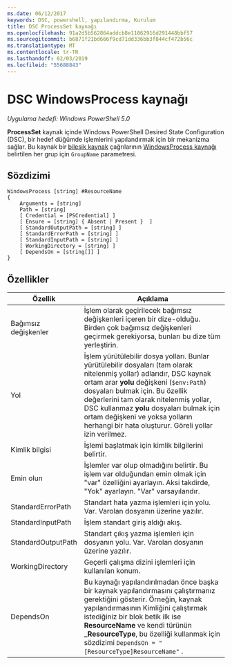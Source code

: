 ```yaml
---
ms.date: 06/12/2017
keywords: DSC, powershell, yapılandırma, Kurulum
title: DSC ProcessSet kaynağı
ms.openlocfilehash: 91a2d5b562864addcb8e11062916d291448bbf57
ms.sourcegitcommit: b6871f21bd666f9cd71dd336bb3f844cf472b56c
ms.translationtype: MT
ms.contentlocale: tr-TR
ms.lasthandoff: 02/03/2019
ms.locfileid: "55688843"
---
```

# <a name="dsc-windowsprocess-resource"></a>DSC WindowsProcess kaynağı

_Uygulama hedefi: Windows PowerShell 5.0_

**ProcessSet** kaynak içinde Windows PowerShell Desired State Configuration (DSC), bir hedef düğümde işlemlerini yapılandırmak için bir mekanizma sağlar. Bu kaynak bir [bileşik kaynak](../../../resources/authoringResourceComposite.md) çağrılarının [WindowsProcess kaynağı](windowsProcessResource.md) belirtilen her grup için `GroupName` parametresi.

## <a name="syntax"></a>Sözdizimi

```
WindowsProcess [string] #ResourceName
{
    Arguments = [string]
    Path = [string]
    [ Credential = [PSCredential] ]
    [ Ensure = [string] { Absent | Present }  ]
    [ StandardOutputPath = [string] ]
    [ StandardErrorPath = [string] ]
    [ StandardInputPath = [string] ]
    [ WorkingDirectory = [string] ]
    [ DependsOn = [string[]] ]
}
```

## <a name="properties"></a>Özellikler

| Özellik | Açıklama |
| --- | --- |
| Bağımsız değişkenler| İşlem olarak geçirilecek bağımsız değişkenleri içeren bir dize-olduğu. Birden çok bağımsız değişkenleri geçirmek gerekiyorsa, bunları bu dize tüm yerleştirin.|
| Yol| İşlem yürütülebilir dosya yolları. Bunlar yürütülebilir dosyaları (tam olarak nitelenmiş yollar) adlarıdır, DSC kaynak ortam arar **yolu** değişkeni (`$env:Path`) dosyaları bulmak için. Bu özellik değerlerini tam olarak nitelenmiş yollar, DSC kullanmaz **yolu** dosyaları bulmak için ortam değişkeni ve yoksa yolların herhangi bir hata oluşturur. Göreli yollar izin verilmez.|
| Kimlik bilgisi| İşlemi başlatmak için kimlik bilgilerini belirtir.|
| Emin olun| İşlemler var olup olmadığını belirtir. Bu işlem var olduğundan emin olmak için "var" özelliğini ayarlayın. Aksi takdirde, "Yok" ayarlayın. "Var" varsayılandır.|
| StandardErrorPath| Standart hata yazma işlemleri için yolu. Var. Varolan dosyanın üzerine yazılır.|
| StandardInputPath| İşlem standart giriş aldığı akış.|
| StandardOutputPath| Standart çıkış yazma işlemleri için dosyanın yolu. Var. Varolan dosyanın üzerine yazılır.|
| WorkingDirectory| Geçerli çalışma dizini işlemleri için kullanılan konum.|
| DependsOn | Bu kaynağı yapılandırılmadan önce başka bir kaynak yapılandırmasını çalıştırmanız gerektiğini gösterir. Örneğin, kaynak yapılandırmasının Kimliğini çalıştırmak istediğiniz bir blok betik ilk ise **ResourceName** ve kendi türünün **_ResourceType**, bu özelliği kullanmak için sözdizimi `DependsOn = "[ResourceType]ResourceName"` .|
